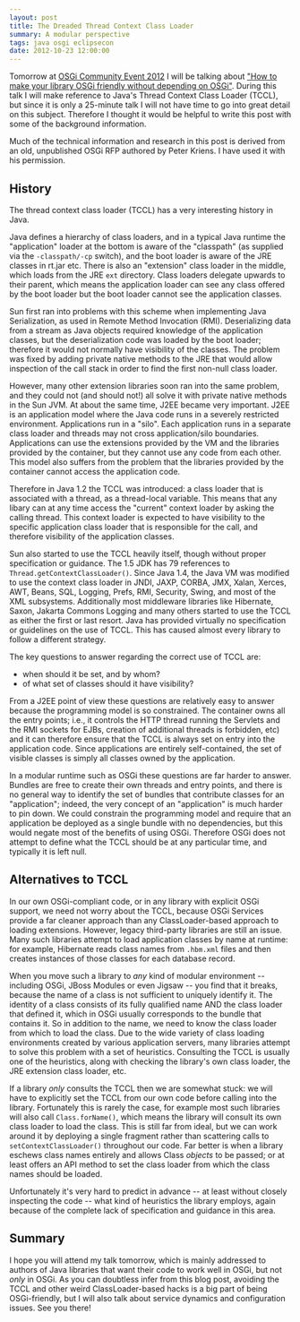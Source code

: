 ```yaml
---
layout: post
title: The Dreaded Thread Context Class Loader
summary: A modular perspective
tags: java osgi eclipsecon
date: 2012-10-23 12:00:00
---
```


Tomorrow at <a href="http://www.osgi.org/CommunityEvent2012/HomePage">OSGi Community Event 2012</a> I will be talking about <a href="http://www.eclipsecon.org/europe2012/sessions/how-make-your-code-osgi-friendly-without-depending-osgi">"How to make your library OSGi friendly without depending on OSGi"</a>. During this talk I will make reference to Java's Thread Context Class Loader (TCCL), but since it is only a 25-minute talk I will not have time to go into great detail on this subject. Therefore I thought it would be helpful to write this post with some of the background information.

Much of the technical information and research in this post is derived from an old, unpublished OSGi RFP authored by Peter Kriens. I have used it with his permission.

## History

The thread context class loader (TCCL) has a very interesting history in Java.

Java defines a hierarchy of class loaders, and in a typical Java runtime the "application" loader at the bottom is aware of the "classpath" (as supplied via the `-classpath/-cp` switch), and the boot loader is aware of the JRE classes in rt.jar etc. There is also an "extension" class loader in the middle, which loads from the JRE `ext` directory. Class loaders delegate upwards to their parent, which means the application loader can see any class offered by the boot loader but the boot loader cannot see the application classes.

Sun first ran into problems with this scheme when implementing Java Serialization, as used in Remote Method Invocation (RMI). Deserializing data from a stream as Java objects required knowledge of the application classes, but the deserialization code was loaded by the boot loader; therefore it would not normally have visibility of the classes. The problem was fixed by adding private native methods to the JRE that would allow inspection of the call stack in order to find the first non-null class loader.

However, many other extension libraries soon ran into the same problem, and they could not (and should not!) all solve it with private native methods in the Sun JVM. At about the same time, J2EE became very important. J2EE is an application model where the Java code runs in a severely restricted environment. Applications run in a "silo". Each application runs in a separate class loader and threads may not cross application/silo boundaries. Applications can use the extensions provided by the VM and the libraries provided by the container, but they cannot use any code from each other. This model also suffers from the problem that the libraries provided by the container cannot access the application code.

Therefore in Java 1.2 the TCCL was introduced: a class loader that is associated with a thread, as a thread-local variable. This means that any libary can at any time access the "current" context loader by asking the calling thread. This context loader is expected to have visibility to the specific application class loader that is responsible for the call, and therefore visibility of the application classes.

Sun also started to use the TCCL heavily itself, though without proper specification or guidance. The 1.5 JDK has 79 references to `Thread.getContextClassLoader()`. Since Java 1.4, the Java VM was modified to use the context class loader in JNDI, JAXP, CORBA, JMX, Xalan, Xerces, AWT, Beans, SQL, Logging, Prefs, RMI, Security, Swing, and most of the XML subsystems. Additionally most middleware libraries like Hibernate, Saxon, Jakarta Commons Logging and many others started to use the TCCL as either the first or last resort. Java has provided virtually no specification or guidelines on the use of TCCL. This has caused almost every library to follow a different strategy.

The key questions to answer regarding the correct use of TCCL are:

* when should it be set, and by whom?
* of what set of classes should it have visibility?

From a J2EE point of view these questions are relatively easy to answer because the programming model is so constrained. The container owns all the entry points; i.e., it controls the HTTP thread running the Servlets and the RMI sockets for EJBs, creation of additional threads is forbidden, etc) and it can therefore ensure that the TCCL is always set on entry into the application code. Since applications are entirely self-contained, the set of visible classes is simply all classes owned by the application.

In a modular runtime such as OSGi these questions are far harder to answer. Bundles are free to create their own threads and entry points, and there is no general way to identify the set of bundles that contribute classes for an "application"; indeed, the very concept of an "application" is much harder to pin down. We could constrain the programming model and require that an application be deployed as a single bundle with no dependencies, but this would negate most of the benefits of using OSGi. Therefore OSGi does not attempt to define what the TCCL should be at any particular time, and typically it is left null.

## Alternatives to TCCL

In our own OSGi-compliant code, or in any library with explicit OSGi support, we need not worry about the TCCL, because OSGi Services provide a far cleaner approach than any ClassLoader-based approach to loading extensions. However, legacy third-party libraries are still an issue. Many such libraries attempt to load application classes by name at runtime: for example, Hibernate reads class names from `.hbm.xml` files and then creates instances of those classes for each database record.

When you move such a library to *any* kind of modular environment -- including OSGi, JBoss Modules or even Jigsaw -- you find that it breaks, because the name of a class is not sufficient to uniquely identify it. The identity of a class consists of its fully qualified name AND the class loader that defined it, which in OSGi usually corresponds to the bundle that contains it.
So in addition to the name, we need to know the class loader from which to load the class. Due to the wide variety of class loading environments created by various application servers, many libraries attempt to solve this problem with a set of heuristics. Consulting the TCCL is usually one of the heuristics, along with checking the library's own class loader, the JRE extension class loader, etc.

If a library *only* consults the TCCL then we are somewhat stuck: we will have to explicitly set the TCCL from our own code before calling into the library. Fortunately this is rarely the case, for example most such libraries will also call `Class.forName()`, which means the library will consult its own class loader to load the class. This is still far from ideal, but we can work around it by deploying a single fragment rather than scattering calls to `setContextClassLoader()` throughout our code. Far better is when a library eschews class names entirely and allows Class *objects* to be passed; or at least offers an API method to set the class loader from which the class names should be loaded.

Unfortunately it's very hard to predict in advance -- at least without closely inspecting the code -- what kind of heuristics the library employs, again because of the complete lack of specification and guidance in this area.

## Summary

I hope you will attend my talk tomorrow, which is mainly addressed to authors of Java libraries that want their code to work well in OSGi, but not *only* in OSGi. As you can doubtless infer from this blog post, avoiding the TCCL and other weird ClassLoader-based hacks is a big part of being OSGi-friendly, but I will also talk about service dynamics and configuration issues. See you there!